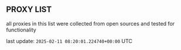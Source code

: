 ## PROXY LIST

all proxies in this list were collected from open sources and tested for functionality

last update: `2025-02-11 08:20:01.224740+00:00` UTC